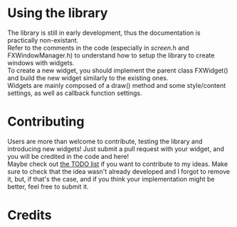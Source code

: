 # Using the library
The library is still in early development, thus the documentation is practically non-existant.
<br>
Refer to the comments in the code (especially in *screen*.h and FXWindowManager.h) to understand how to setup the library to create windows with widgets.
<br>
To create a new widget, you should implement the parent class FXWidget() and build the new widget similarly to the existing ones.
<br>
Widgets are mainly composed of a draw() method and some style/content settings, as well as callback function settings.

# Contributing
Users are more than welcome to contribute, testing the library and introducing new widgets! Just submit a pull request with your widget, and you will be credited in the code and here!
<br>
Maybe check out [the TODO list](https://www.github.com/riacob/TFTFXLib/docs/TODO.md) if you want to contribute to my ideas. Make sure to check that the idea wasn't already developed and I forgot to remove it, but, if that's the case, and if you think your implementation might be better, feel free to submit it.

# Credits
